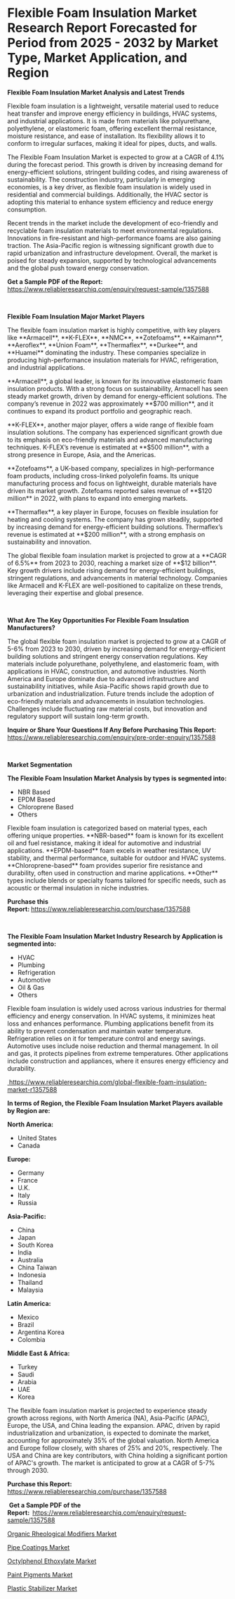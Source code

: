 <p><h1>Flexible Foam Insulation Market Research Report Forecasted for Period from 2025 -  2032 by Market Type, Market Application, and Region</h1></p><p><strong>Flexible Foam Insulation Market Analysis and Latest Trends</strong></p>
<p><p>Flexible foam insulation is a lightweight, versatile material used to reduce heat transfer and improve energy efficiency in buildings, HVAC systems, and industrial applications. It is made from materials like polyurethane, polyethylene, or elastomeric foam, offering excellent thermal resistance, moisture resistance, and ease of installation. Its flexibility allows it to conform to irregular surfaces, making it ideal for pipes, ducts, and walls.</p><p>The Flexible Foam Insulation Market is expected to grow at a CAGR of 4.1% during the forecast period. This growth is driven by increasing demand for energy-efficient solutions, stringent building codes, and rising awareness of sustainability. The construction industry, particularly in emerging economies, is a key driver, as flexible foam insulation is widely used in residential and commercial buildings. Additionally, the HVAC sector is adopting this material to enhance system efficiency and reduce energy consumption.</p><p>Recent trends in the market include the development of eco-friendly and recyclable foam insulation materials to meet environmental regulations. Innovations in fire-resistant and high-performance foams are also gaining traction. The Asia-Pacific region is witnessing significant growth due to rapid urbanization and infrastructure development. Overall, the market is poised for steady expansion, supported by technological advancements and the global push toward energy conservation.</p></p>
<p><strong>Get a Sample PDF of the Report:&nbsp;</strong> <a href="https://www.reliableresearchiq.com/enquiry/request-sample/1357588?utm_campaign=973&utm_medium=2&utm_source=Github&utm_content=ia&utm_term=24012025&utm_id=flexible-foam-insulation">https://www.reliableresearchiq.com/enquiry/request-sample/1357588</a></p>
<p>&nbsp;</p>
<p><strong>Flexible Foam Insulation Major Market Players</strong></p>
<p><p>The flexible foam insulation market is highly competitive, with key players like **Armacell**, **K-FLEX**, **NMC**, **Zotefoams**, **Kaimann**, **Aeroflex**, **Union Foam**, **Thermaflex**, **Durkee**, and **Huamei** dominating the industry. These companies specialize in producing high-performance insulation materials for HVAC, refrigeration, and industrial applications.</p><p>**Armacell**, a global leader, is known for its innovative elastomeric foam insulation products. With a strong focus on sustainability, Armacell has seen steady market growth, driven by demand for energy-efficient solutions. The company’s revenue in 2022 was approximately **$700 million**, and it continues to expand its product portfolio and geographic reach.</p><p>**K-FLEX**, another major player, offers a wide range of flexible foam insulation solutions. The company has experienced significant growth due to its emphasis on eco-friendly materials and advanced manufacturing techniques. K-FLEX’s revenue is estimated at **$500 million**, with a strong presence in Europe, Asia, and the Americas.</p><p>**Zotefoams**, a UK-based company, specializes in high-performance foam products, including cross-linked polyolefin foams. Its unique manufacturing process and focus on lightweight, durable materials have driven its market growth. Zotefoams reported sales revenue of **$120 million** in 2022, with plans to expand into emerging markets.</p><p>**Thermaflex**, a key player in Europe, focuses on flexible insulation for heating and cooling systems. The company has grown steadily, supported by increasing demand for energy-efficient building solutions. Thermaflex’s revenue is estimated at **$200 million**, with a strong emphasis on sustainability and innovation.</p><p>The global flexible foam insulation market is projected to grow at a **CAGR of 6.5%** from 2023 to 2030, reaching a market size of **$12 billion**. Key growth drivers include rising demand for energy-efficient buildings, stringent regulations, and advancements in material technology. Companies like Armacell and K-FLEX are well-positioned to capitalize on these trends, leveraging their expertise and global presence.</p></p>
<p>&nbsp;</p>
<p><strong>What Are The Key Opportunities For Flexible Foam Insulation Manufacturers?</strong></p>
<p><p>The global flexible foam insulation market is projected to grow at a CAGR of 5-6% from 2023 to 2030, driven by increasing demand for energy-efficient building solutions and stringent energy conservation regulations. Key materials include polyurethane, polyethylene, and elastomeric foam, with applications in HVAC, construction, and automotive industries. North America and Europe dominate due to advanced infrastructure and sustainability initiatives, while Asia-Pacific shows rapid growth due to urbanization and industrialization. Future trends include the adoption of eco-friendly materials and advancements in insulation technologies. Challenges include fluctuating raw material costs, but innovation and regulatory support will sustain long-term growth.</p></p>
<p><strong>Inquire or Share Your Questions If Any Before Purchasing This Report:</strong> <a href="https://www.reliableresearchiq.com/enquiry/pre-order-enquiry/1357588?utm_campaign=973&utm_medium=2&utm_source=Github&utm_content=ia&utm_term=24012025&utm_id=flexible-foam-insulation">https://www.reliableresearchiq.com/enquiry/pre-order-enquiry/1357588</a></p>
<p>&nbsp;</p>
<p><strong>Market Segmentation</strong></p>
<p><strong>The Flexible Foam Insulation Market Analysis by types is segmented into:</strong></p>
<p><ul><li>NBR Based</li><li>EPDM Based</li><li>Chloroprene Based</li><li>Others</li></ul></p>
<p><p>Flexible foam insulation is categorized based on material types, each offering unique properties. **NBR-based** foam is known for its excellent oil and fuel resistance, making it ideal for automotive and industrial applications. **EPDM-based** foam excels in weather resistance, UV stability, and thermal performance, suitable for outdoor and HVAC systems. **Chloroprene-based** foam provides superior fire resistance and durability, often used in construction and marine applications. **Other** types include blends or specialty foams tailored for specific needs, such as acoustic or thermal insulation in niche industries.</p></p>
<p><strong>Purchase this Report:&nbsp;</strong><a href="https://www.reliableresearchiq.com/purchase/1357588?utm_campaign=973&utm_medium=2&utm_source=Github&utm_content=ia&utm_term=24012025&utm_id=flexible-foam-insulation">https://www.reliableresearchiq.com/purchase/1357588</a></p>
<p>&nbsp;</p>
<p><strong>The Flexible Foam Insulation Market Industry Research by Application is segmented into:</strong></p>
<p><ul><li>HVAC</li><li>Plumbing</li><li>Refrigeration</li><li>Automotive</li><li>Oil & Gas</li><li>Others</li></ul></p>
<p><p>Flexible foam insulation is widely used across various industries for thermal efficiency and energy conservation. In HVAC systems, it minimizes heat loss and enhances performance. Plumbing applications benefit from its ability to prevent condensation and maintain water temperature. Refrigeration relies on it for temperature control and energy savings. Automotive uses include noise reduction and thermal management. In oil and gas, it protects pipelines from extreme temperatures. Other applications include construction and appliances, where it ensures energy efficiency and durability.</p></p>
<p><a href="https://www.reliableresearchiq.com/global-flexible-foam-insulation-market-r1357588?utm_campaign=973&utm_medium=2&utm_source=Github&utm_content=ia&utm_term=24012025&utm_id=flexible-foam-insulation">&nbsp;https://www.reliableresearchiq.com/global-flexible-foam-insulation-market-r1357588</a></p>
<p><strong>In terms of Region, the Flexible Foam Insulation Market Players available by Region are:</strong></p>
<p>
    <p> <strong> North America: </strong>
        <ul>
            <li>United States</li>
            <li>Canada</li>
        </ul>
        </p> 
    <p> <strong> Europe: </strong>
        <ul>
            <li>Germany</li>
            <li>France</li>
            <li>U.K.</li>
            <li>Italy</li>
            <li>Russia</li>
        </ul>
        </p> 
    <p> <strong> Asia-Pacific: </strong>
        <ul>
            <li>China</li>
            <li>Japan</li>
            <li>South Korea</li>
            <li>India</li>
            <li>Australia</li>
            <li>China Taiwan</li>
            <li>Indonesia</li>
            <li>Thailand</li>
            <li>Malaysia</li>
        </ul>
        </p> 
    <p> <strong> Latin America: </strong>
        <ul>
            <li>Mexico</li>
            <li>Brazil</li>
            <li>Argentina Korea</li>
            <li>Colombia</li>
        </ul>
        </p> 
    <p> <strong> Middle East & Africa: </strong>
        <ul>
            <li>Turkey</li>
            <li>Saudi</li>
            <li>Arabia</li>
            <li>UAE</li>
            <li>Korea</li>
        </ul>
    </p>
    </p>
<p><p>The flexible foam insulation market is projected to experience steady growth across regions, with North America (NA), Asia-Pacific (APAC), Europe, the USA, and China leading the expansion. APAC, driven by rapid industrialization and urbanization, is expected to dominate the market, accounting for approximately 35% of the global valuation. North America and Europe follow closely, with shares of 25% and 20%, respectively. The USA and China are key contributors, with China holding a significant portion of APAC's growth. The market is anticipated to grow at a CAGR of 5-7% through 2030.</p></p>
<p><strong>Purchase this Report: </strong><a href="https://www.reliableresearchiq.com/purchase/1357588?utm_campaign=973&utm_medium=2&utm_source=Github&utm_content=ia&utm_term=24012025&utm_id=flexible-foam-insulation">https://www.reliableresearchiq.com/purchase/1357588</a></p>
<p>&nbsp;<strong>Get a Sample PDF of the Report:&nbsp;&nbsp;</strong><a href="https://www.reliableresearchiq.com/enquiry/request-sample/1357588?utm_campaign=973&utm_medium=2&utm_source=Github&utm_content=ia&utm_term=24012025&utm_id=flexible-foam-insulation">https://www.reliableresearchiq.com/enquiry/request-sample/1357588</a></p>
<p><strong></strong></p>
<p><p><a href="https://github.com/ElviraLeka1962/Market-Research-Report-List-1/blob/main/organic-rheological-modifiers-market.md?utm_campaign=973&utm_medium=2&utm_source=Github&utm_content=ia&utm_term=24012025&utm_id=flexible-foam-insulation">Organic Rheological Modifiers Market</a></p><p><a href="https://github.com/nathaliehurles7142/Market-Research-Report-List-1/blob/main/pipe-coatings-market.md?utm_campaign=973&utm_medium=2&utm_source=Github&utm_content=ia&utm_term=24012025&utm_id=flexible-foam-insulation">Pipe Coatings Market</a></p><p><a href="https://github.com/kimberjam0i/Market-Research-Report-List-1/blob/main/octylphenol-ethoxylate-market.md?utm_campaign=973&utm_medium=2&utm_source=Github&utm_content=ia&utm_term=24012025&utm_id=flexible-foam-insulation">Octylphenol Ethoxylate Market</a></p><p><a href="https://github.com/darenph8er/Market-Research-Report-List-1/blob/main/paint-pigments-market.md?utm_campaign=973&utm_medium=2&utm_source=Github&utm_content=ia&utm_term=24012025&utm_id=flexible-foam-insulation">Paint Pigments Market</a></p><p><a href="https://github.com/rosalinebhakta48/Market-Research-Report-List-1/blob/main/plastic-stabilizer-market.md?utm_campaign=973&utm_medium=2&utm_source=Github&utm_content=ia&utm_term=24012025&utm_id=flexible-foam-insulation">Plastic Stabilizer Market</a></p></p>